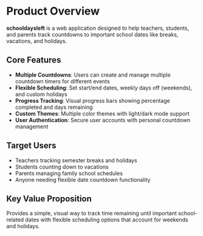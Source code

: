 # Product Overview

**schooldaysleft** is a web application designed to help teachers, students, and parents track countdowns to important school dates like breaks, vacations, and holidays.

## Core Features

- **Multiple Countdowns**: Users can create and manage multiple countdown timers for different events
- **Flexible Scheduling**: Set start/end dates, weekly days off (weekends), and custom holidays
- **Progress Tracking**: Visual progress bars showing percentage completed and days remaining
- **Custom Themes**: Multiple color themes with light/dark mode support
- **User Authentication**: Secure user accounts with personal countdown management

## Target Users

- Teachers tracking semester breaks and holidays
- Students counting down to vacations
- Parents managing family school schedules
- Anyone needing flexible date countdown functionality

## Key Value Proposition

Provides a simple, visual way to track time remaining until important school-related dates with flexible scheduling options that account for weekends and holidays.

